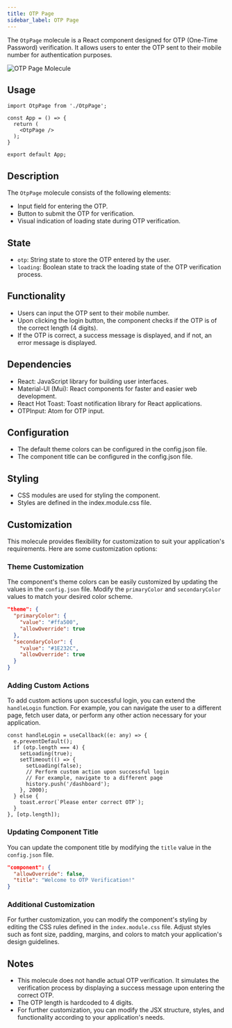 ```yaml
---
title: OTP Page
sidebar_label: OTP Page
---
```



<head>
  <title> OTP Page </title>
  <meta
    name="description"
    content="your meta content goes here"
  />
</head>

The `OtpPage` molecule is a React component designed for OTP (One-Time Password) verification. It allows users to enter the OTP sent to their mobile number for authentication purposes.

<img src="/img/molecules/otpPage.png" alt="OTP Page Molecule" />

## Usage
```tsx
import OtpPage from './OtpPage';

const App = () => {
  return (
    <OtpPage />
  );
}

export default App;
```

## Description
The `OtpPage` molecule consists of the following elements:

- Input field for entering the OTP.
- Button to submit the OTP for verification.
- Visual indication of loading state during OTP verification.

## State
- `otp`: String state to store the OTP entered by the user.
- `loading`: Boolean state to track the loading state of the OTP verification process.

## Functionality
- Users can input the OTP sent to their mobile number.
- Upon clicking the login button, the component checks if the OTP is of the correct length (4 digits).
- If the OTP is correct, a success message is displayed, and if not, an error message is displayed.

## Dependencies
- React: JavaScript library for building user interfaces.
- Material-UI (Mui): React components for faster and easier web development.
- React Hot Toast: Toast notification library for React applications.
- OTPInput: Atom for OTP input.

## Configuration
- The default theme colors can be configured in the config.json file.
- The component title can be configured in the config.json file.

## Styling
- CSS modules are used for styling the component.
- Styles are defined in the index.module.css file.

## Customization
This molecule provides flexibility for customization to suit your application's requirements. Here are some customization options:

### Theme Customization
The component's theme colors can be easily customized by updating the values in the `config.json` file. Modify the `primaryColor` and `secondaryColor` values to match your desired color scheme.

```json
"theme": {
  "primaryColor": {
    "value": "#ffa500",
    "allowOverride": true
  },
  "secondaryColor": {
    "value": "#1E232C",
    "allowOverride": true
  }
}
```

### Adding Custom Actions
To add custom actions upon successful login, you can extend the `handleLogin` function. For example, you can navigate the user to a different page, fetch user data, or perform any other action necessary for your application.

```tsx
const handleLogin = useCallback((e: any) => {
  e.preventDefault();
  if (otp.length === 4) {
    setLoading(true);
    setTimeout(() => {
      setLoading(false);
      // Perform custom action upon successful login
      // For example, navigate to a different page
      history.push('/dashboard');
    }, 2000);
  } else {
    toast.error(`Please enter correct OTP`);
  }
}, [otp.length]);
```

### Updating Component Title
You can update the component title by modifying the `title` value in the `config.json` file.

```json
"component": {
  "allowOverride": false,
  "title": "Welcome to OTP Verification!"
}
```

### Additional Customization
For further customization, you can modify the component's styling by editing the CSS rules defined in the `index.module.css` file. Adjust styles such as font size, padding, margins, and colors to match your application's design guidelines.


## Notes
- This molecule does not handle actual OTP verification. It simulates the verification process by displaying a success message upon entering the correct OTP.
- The OTP length is hardcoded to 4 digits.
- For further customization, you can modify the JSX structure, styles, and functionality according to your application's needs.





